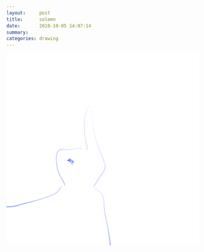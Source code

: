 ```yaml
---
layout:     post
title:      solemn
date:       2018-10-05 14:07:14
summary:    
categories: drawing
---
```

![solemn](/images/diary/solemn.png ".")
